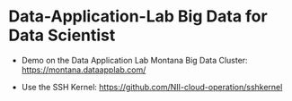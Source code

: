 # Data-Application-Lab Big Data for Data Scientist

* Demo on the Data Application Lab Montana Big Data Cluster: 
https://montana.dataapplab.com/

* Use the SSH Kernel: 
https://github.com/NII-cloud-operation/sshkernel

